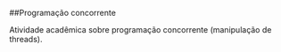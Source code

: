 ##Programação concorrente

Atividade acadêmica sobre programação concorrente (manipulação de threads).
